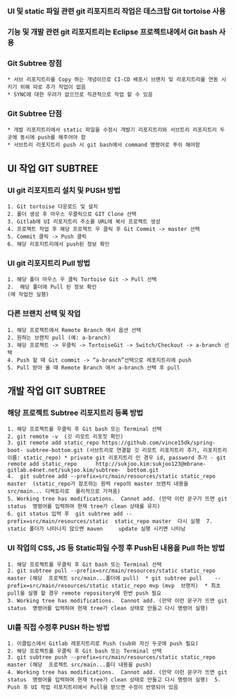 ### UI 및 static 파일 관련 git 리포지트리 작업은 데스크탑 Git tortoise 사용
### 기능 및 개발 관련 git 리포지트리는 Eclipse 프로젝트내에서 Git bash 사용
### Git Subtree 장점 
	* 서브 리포지트리를 Copy 하는 개념이므로 CI-CD 배포시 브랜치 및 리포지트리를 연동 시키기 위해 따로 추가 작업이 없음
	* SYNC에 대한 우려가 없으므로 직관적으로 작업 할 수 있음  
### Git Subtree 단점
	* 개발 리포지트리에서 static 파일을 수정시 개발기 리포지트리와 서브트리 리포지트리 두곳에 동시에 push를 해주어야 함
	* 서브트리 리포지트리 push 시 git bash에서 command 명령어로 푸쉬 해야함




## UI 작업 GIT SUBTREE
### UI git 리포지트리 설치 및 PUSH 방법	

	1. Git tortoise 다운로드 및 설치
	2. 폴더 생성 후 마우스 우클릭으로 GIT Clone 선택
	3. Gitlab에 UI 리포지트리 주소를 URL에 복사 프로젝트 생성
	4. 프로젝트 작업 후 해당 프로젝트 우 클릭 후 Git Commit -> master 선택
	5. Commit 클릭 -> Push 클릭 
	6. 해당 리포지트리에서 push된 정보 확인

### UI git 리포지트리 Pull 방법

	1. 해당 폴더 마우스 우 클릭 Tortoise Git -> Pull 선택
	2.  해당 폴더에 Pull 된 정보 확인
	(매 작업전 실행)

### 다른 브랜치 선택 및 작업

	1. 해당 프로젝트에서 Remote Branch 에서 옵션 선택
	2. 원하는 브랜치 pull (예: a-branch)
	3. 해당 프로젝트 -> 우클릭 -> TortoiseGit -> Switch/Checkout -> a-branch 선택
	4. Push 할 때 Git commit -> “a-branch”선택으로 레포지트리에 push
	5. Pull 받아 올 때 Remote Branch 에서 a-branch 선택 후 pull
   

## 개발 작업 GIT SUBTREE
### 해당 프로젝트 Subtree 리포지트리 등록 방법
	
	1. 해당 프로젝트를 우클릭 후 Git bash 또는 Terminal 선택
	2. git remote -v  (깃 리모트 리포짓 확인)
	3. git remote add static_repo https://github.com/vince15dk/spring-boot- subtree-bottom.git (서브트리로 연결할 깃 리모트 리포지트리 추가, 리포지트리  	이름: static_repo) * private git 리포지트리 인 경우 id, password 추가 - git remote add static_repo  	http://sukjoo.kim:sukjoo123@mbrane-gitlab.e4net.net/sukjoo.kim/subtree-  bottom.git 
	4.  git subtree add --prefix=src/main/resources/static static_repo master  (static_repo가 참조하는 원력 repo의 master 브랜치 내용을 	src/main... 디렉토리로  물리적으로 가져옴)
	5. Working tree has modifications.  Cannot add. (만약 이런 문구가 뜨면 git status  명령어를 입력하여 현재 tree가 clean 상태를 유지) 
	6. git status 입력 후  git subtree add --prefix=src/main/resources/static  static_repo master  다시 실행  7. static 폴더가 나타나지 않으면 maven 	update 실행 시키면 나타남

### UI 작업의 CSS, JS 등 Static파일 수정 후 Push된 내용을 Pull 하는 방법
	
	1. 해당 프로젝트를 우클릭 후 Git bash 또는 Terminal 선택
	2. git subtree pull --prefix=src/main/resources/static static_repo master (해당  프로젝트 src/main...폴더에 pull)  * git subtree pull 	--prefix=src/main/resources/static static_repo mvp (mvp  브랜치)  * 최초 pull을 실행 할 경우 remote repository에 한번 push 필요 
	3. Working tree has modifications.  Cannot add. (만약 이런 문구가 뜨면 git status  명령어를 입력하여 현재 tree가 clean 상태로 만들고 다시 명령어 실행)

### UI를 직접 수정후 PUSH 하는 방법
	
	1. 이클립스에서 Gitlab 레포지트리로 Push (sub와 자신 두곳에 push 필요)
	2. 해당 프로젝트를 우클릭 후 Git bash 또는 Terminal 선택
	3. git subtree push --prefix=src/main/resources/static static_repo master (해당  프로젝트 src/main...폴더 내용을 push)
	4. Working tree has modifications.  Cannot add. (만약 이런 문구가 뜨면 git status  명령어를 입력하여 현재 tree가 clean 상태로 만들고 다시 명령어 실행)  5. 	Push 후 UI 작업 리포지트리에서 Pull을 받으면 수정이 반영되어 있음

